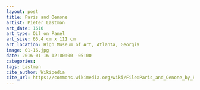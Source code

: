 ```yaml
---
layout: post
title: Paris and Oenone
artist: Pieter Lastman
art_date: 1610
art_type: Oil on Panel
art_size: 65.4 cm x 111 cm
art_location: High Museum of Art, Atlanta, Georgia
image: 01-16.jpg
date: 2016-01-16 12:00:00 -05:00
categories:
tags: Lastman
cite_author: Wikipedia
cite_url: https://commons.wikimedia.org/wiki/File:Paris_and_Oenone_by_Pieter_Lastman,_oil_on_panel,_1610,_High_Museum_of_Art.jpg
---
```

